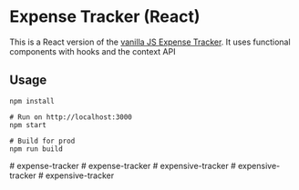 # Expense Tracker (React)

This is a React version of the [vanilla JS Expense Tracker](https://github.com/bradtraversy/vanillawebprojects/tree/master/expense-tracker). It uses functional components with hooks and the context API

## Usage
```
npm install

# Run on http://localhost:3000
npm start

# Build for prod
npm run build
```

#   e x p e n s e - t r a c k e r  
 #   e x p e n s e - t r a c k e r  
 #   e x p e n s i v e - t r a c k e r  
 #   e x p e n s i v e - t r a c k e r  
 #   e x p e n s i v e - t r a c k e r  
 